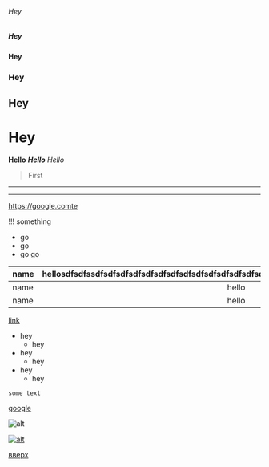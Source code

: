 <p id="up"></p>

###### Hey
##### Hey
#### Hey
### Hey
## Hey
# Hey


__Hello__
___Hello___
_Hello_

>First

---
___



[^1]:hello


https://google.comte

!!! something

+ go
+ go
+ go
 go

 name | hellosdfsdfssdfsdfsdfsdfsdfsdfsdfsdfsdfsdfsdfsdfsdfsdfsdfsdfsdfsdfsdfsdfsdfsdfsdfsdfsdfsdfsdf | data
:----------- | :----------------: | :----------
 name| hello | data
 name| hello | data

 <a href="https://google.com">link</a>

 * hey
    * hey
 * hey
    * hey
 * hey
    * hey

```
some text
``````


[google](https://google.com)

![alt](https://t2.gstatic.com/licensed-image?q=tbn:ANd9GcQOO0X7mMnoYz-e9Zdc6Pe6Wz7Ow1DcvhEiaex5aSv6QJDoCtcooqA7UUbjrphvjlIc)

[![alt](https://t2.gstatic.com/licensed-image?q=tbn:ANd9GcQOO0X7mMnoYz-e9Zdc6Pe6Wz7Ow1DcvhEiaex5aSv6QJDoCtcooqA7UUbjrphvjlIc)](https://google.com)


[вверх](#up)